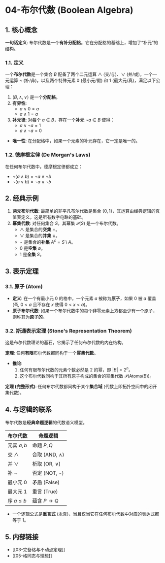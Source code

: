 # 04-布尔代数 (Boolean Algebra)

## 1. 核心概念

**一句话定义**: 布尔代数是一个**有补分配格**。它在分配格的基础上，增加了“补元”的结构。

### 1.1. 定义

一个**布尔代数**是一个集合 $B$ 配备了两个二元运算 $\land$ (交/与)、$\lor$ (并/或)，一个一元运算 $\neg$ (补/非)，以及两个特殊元素 $0$ (最小元/假) 和 $1$ (最大元/真)，满足以下公理：

1. $(B, \land, \lor)$ 是一个**分配格**。
2. **有界性**:
    - $a \lor 0 = a$
    - $a \land 1 = a$
3. **补元律**: 对每个 $a \in B$，存在一个**补元** $\neg a \in B$ 使得：
    - $a \lor \neg a = 1$
    - $a \land \neg a = 0$

- **唯一性**: 在分配格中，如果一个元素的补元存在，它一定是唯一的。

### 1.2. 德摩根定律 (De Morgan's Laws)

在任何布尔代数中，德摩根定律都成立：

- $\neg(a \land b) = \neg a \lor \neg b$
- $\neg(a \lor b) = \neg a \land \neg b$

## 2. 经典示例

1. **两元布尔代数**: 最简单的非平凡布尔代数是集合 $\{0, 1\}$，其运算由经典逻辑的真值表定义。这是所有数字电路的基础。
2. **幂集代数**: 对任何集合 $S$，其幂集 $\mathcal{P}(S)$ 是一个布尔代数。
    - $\land$ 是集合的**交集** $\cap$。
    - $\lor$ 是集合的**并集** $\cup$。
    - $\neg$ 是集合的**补集** $A^c = S \setminus A$。
    - $0$ 是**空集** $\emptyset$。
    - $1$ 是**全集** $S$。

## 3. 表示定理

### 3.1. 原子 (Atom)

- **定义**: 在一个有最小元 0 的格中，一个元素 $a$ 被称为**原子**，如果 $0$ 被 $a$ 覆盖 (즉, $0 < a$ 且不存在 $x$ 使得 $0 < x < a$)。
- **原子布尔代数**: 如果一个布尔代数中的每个非零元素上方都至少有一个原子，则称其为**原子的**。

### 3.2. 斯通表示定理 (Stone's Representation Theorem)

这是布尔代数理论的基石，它揭示了任何布尔代数的内在结构。

**定理**: 任何**有限**布尔代数都同构于一个**幂集代数**。

- **推论**:
    1. 任何有限布尔代数的元素个数必然是 2 的幂，即 $|B|=2^n$。
    2. 这个布尔代数同构于其所有原子构成的集合的幂集代数 $\mathcal{P}(\text{Atoms}(B))$。

**定理 (完整形式)**: 任何布尔代数都同构于某个**集合域** (代数上即拓扑空间中的闭开集代数)。

## 4. 与逻辑的联系

布尔代数是**经典命题逻辑**的代数语义模型。

| 布尔代数     | 命题逻辑         |
|--------------|------------------|
| 元素 $a,b$   | 命题 $P,Q$       |
| 交 $\land$   | 合取 (AND, $\wedge$) |
| 并 $\lor$    | 析取 (OR, $\vee$)  |
| 补 $\neg$    | 否定 (NOT, $\neg$) |
| 最小元 $0$   | 矛盾 (False)     |
| 最大元 $1$   | 重言 (True)      |
| 序 $a \le b$ |蕴含 $P \to Q$    |

- 一个逻辑公式是**重言式** (永真)，当且仅当它在任何布尔代数中对应的表达式都等于 $1$。

## 5. 内部链接

- [[03-完备格与不动点定理]]
- [[05-格同态与理想]]
